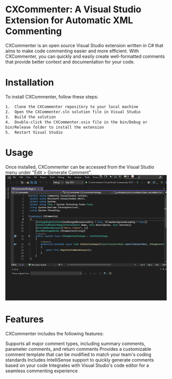 # CXCommenter: A Visual Studio Extension for Automatic XML Commenting

CXCommenter is an open source Visual Studio extension written in C# that aims to make code commenting easier and more efficient. With CXCommenter, you can quickly and easily create well-formatted comments that provide better context and documentation for your code.

# Installation
To install CXCommenter, follow these steps:

    1.  Clone the CXCommenter repository to your local machine
    2.  Open the CXCommenter.sln solution file in Visual Studio
    3.  Build the solution
    4.  Double-click the CXCommenter.vsix file in the bin/Debug or bin/Release folder to install the extension
    5.  Restart Visual Studio

# Usage
Once installed, CXCommenter can be accessed from the Visual Studio menu under "Edit > Generate Comment". 
![](generatecomment.gif)


# Features
CXCommenter includes the following features:

Supports all major comment types, including summary comments, parameter comments, and return comments
Provides a customizable comment template that can be modified to match your team's coding standards
Includes IntelliSense support to quickly generate comments based on your code
Integrates with Visual Studio's code editor for a seamless commenting experience


